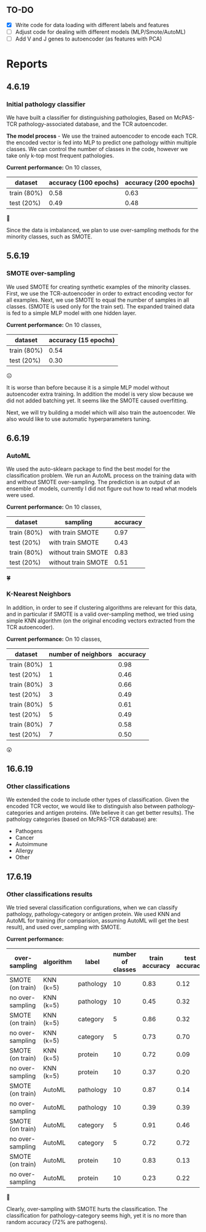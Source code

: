 ## TO-DO

- [x] Write code for data loading with different labels and features 
- [ ] Adjust code for dealing with different models (MLP/Smote/AutoML)
- [ ] Add V and J genes to autoencoder (as features with PCA)

# Reports

## 4.6.19
### Initial pathology classifier
We have built a classifier for distinguishing pathologies,
Based on McPAS-TCR pathology-associated database, and the TCR autoencoder.

**The model process** - We use the trained autoencoder to encode each TCR. the encoded vector 
is fed into MLP to predict one pathology within multiple classes. 
We can control the number of classes in the code, however we take only k-top most frequent pathologies.

**Current performance:**
On 10 classes,

dataset| accuracy (100 epochs) | accuracy (200 epochs)
--- | --- | ---
train (80%) | 0.58 | 0.63
test (20%) | 0.49 | 0.48

:grimacing:

Since the data is imbalanced, we plan to use over-sampling methods for the minority classes,
such as SMOTE.

## 5.6.19
### SMOTE over-sampling
We used SMOTE for creating synthetic examples of the minority classes.
First, we use the TCR-autoencoder in order to extract encoding vector for all examples.
Next, we use SMOTE to equal the number of samples in all classes.
(SMOTE is used only for the train set).
The expanded trained data is fed to a simple MLP model with one hidden layer.

**Current performance:**
On 10 classes,

dataset | accuracy (15 epochs)
--- | ---
train (80%) | 0.54
test (20%) | 0.30

:frowning_face:	

It is worse than before because it is a simple MLP model without autoencoder extra training.
In addition the model is very slow because we did not added batching yet.
It seems like the SMOTE caused overfitting.

Next, we will try building a model which will also train the autoencoder.
We also would like to use automatic hyperparameters tuning.

## 6.6.19
### AutoML
We used the auto-sklearn package to find the best model for the classification problem.
We run an AutoML process on the training data with and without SMOTE over-sampling.
The prediction is an output of an ensemble of models,
currently I did not figure out how to read what models were used.

**Current performance:**
On 10 classes,

dataset | sampling | accuracy
--- | --- | ---
train (80%) | with train SMOTE |0.97
test (20%) | with train SMOTE |0.43
train (80%) | without train SMOTE |0.83
test (20%) | without train SMOTE |0.51

:four_leaf_clover:


### K-Nearest Neighbors
In addition, in order to see if clustering algorithms are relevant for this data,
and in particular if SMOTE is a valid over-sampling method, we tried using simple KNN algorithm
(on the original encoding vectors extracted from the TCR autoencoder).

**Current performance:**
On 10 classes,

dataset | number of neighbors | accuracy
--- | --- | ---
train (80%) | 1 |0.98
test (20%) | 1 |0.46
train (80%) | 3 |0.66
test (20%) | 3 |0.49
train (80%) | 5 |0.61
test (20%) | 5 |0.49
train (80%) | 7 |0.58
test (20%) | 7 |0.50

:open_mouth:

## 16.6.19

### Other classifications
We extended the code to include other types of classification.
Given the encoded TCR vector,
we would like to distinguish also between pathology-categories and antigen proteins.
(We believe it can get better results).
The pathology categories (based on McPAS-TCR database) are:
- Pathogens
- Cancer
- Autoimmune
- Allergy
- Other

## 17.6.19

### Other classifications results
We tried several classification configurations,
when we can classify pathology, pathology-category or antigen protein.
We used KNN and AutoML for training
(for comparision, assuming AutoML will get the best result),
and used over_sampling with SMOTE.

**Current performance:**

over-sampling| algorithm | label | number of classes | train accuracy | test accuracy
--- | --- | --- | --- | --- | ---
SMOTE (on train)| KNN (k=5) | pathology | 10 | 0.83 | 0.12
no over-sampling | KNN (k=5) | pathology | 10 | 0.45 | 0.32
SMOTE (on train)| KNN (k=5) | category | 5 | 0.86 | 0.32
no over-sampling| KNN (k=5) | category | 5 | 0.73 | 0.70
SMOTE (on train)| KNN (k=5) | protein | 10 | 0.72 | 0.09
no over-sampling| KNN (k=5) | protein | 10 | 0.37 | 0.20
SMOTE (on train)| AutoML | pathology | 10 | 0.87 | 0.14
no over-sampling| AutoML | pathology | 10 | 0.39 | 0.39
SMOTE (on train)| AutoML | category | 5 | 0.91 | 0.46
no over-sampling| AutoML | category | 5 | 0.72 | 0.72
SMOTE (on train)| AutoML | protein | 10 | 0.83 | 0.13
no over-sampling| AutoML | protein | 10 | 0.23 | 0.22

:whale:

Clearly, over-sampling with SMOTE hurts the classification.
The classification for pathology-category seems high,
yet it is no more than random accuracy (72% are pathogens).